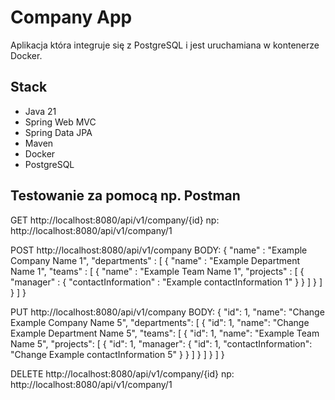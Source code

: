 # Company App

Aplikacja która integruje się z PostgreSQL i jest uruchamiana w kontenerze Docker.

## Stack

- Java 21
- Spring Web MVC
- Spring Data JPA
- Maven
- Docker
- PostgreSQL

## Testowanie za pomocą np. Postman

GET
http://localhost:8080/api/v1/company/{id} np:
http://localhost:8080/api/v1/company/1

POST
http://localhost:8080/api/v1/company
BODY:
{
    "name" : "Example Company Name 1",
    "departments" : [
        {
            "name" : "Example Department Name 1",
            "teams" : [
                {
                    "name" : "Example Team Name 1",
                    "projects" : [
                    {
                            "manager" : {
                                "contactInformation" : "Example contactInformation 1"
                            }
                        }
                    ]
                }
            ]
        }
    ]
}

PUT
http://localhost:8080/api/v1/company
BODY:
{
    "id": 1,
    "name": "Change Example Company Name 5",
    "departments": [
        {
            "id": 1,
            "name": "Change Example Department Name 5",
            "teams": [
                {
                    "id": 1,
                    "name": "Example Team Name 5",
                    "projects": [
                        {
                            "id": 1,
                            "manager": {
                                "id": 1,
                                "contactInformation": "Change Example contactInformation 5"
                            }
                        }
                    ]
                }
            ]
        }
    ]
}

DELETE
http://localhost:8080/api/v1/company/{id} np:
http://localhost:8080/api/v1/company/1
